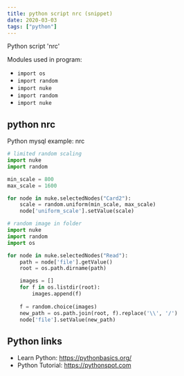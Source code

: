 ```yaml
---
title: python script nrc (snippet)
date: 2020-03-03
tags: ["python"]
---
```

Python script 'nrc'


Modules used in program: 
* `import os`
* `import random`
* `import nuke`
* `import random`
* `import nuke`

## python nrc

Python mysql example: nrc

```python
# limited random scaling
import nuke
import random

min_scale = 800
max_scale = 1600

for node in nuke.selectedNodes("Card2"):
    scale = random.uniform(min_scale, max_scale)
    node['uniform_scale'].setValue(scale)

# random image in folder
import nuke
import random
import os

for node in nuke.selectedNodes("Read"):
    path = node['file'].getValue()
    root = os.path.dirname(path)

    images = []
    for f in os.listdir(root):
        images.append(f)
    
    f = random.choice(images)
    new_path = os.path.join(root, f).replace('\\', '/')
    node['file'].setValue(new_path)

```

## Python links

- Learn Python: https://pythonbasics.org/
- Python Tutorial: https://pythonspot.com
